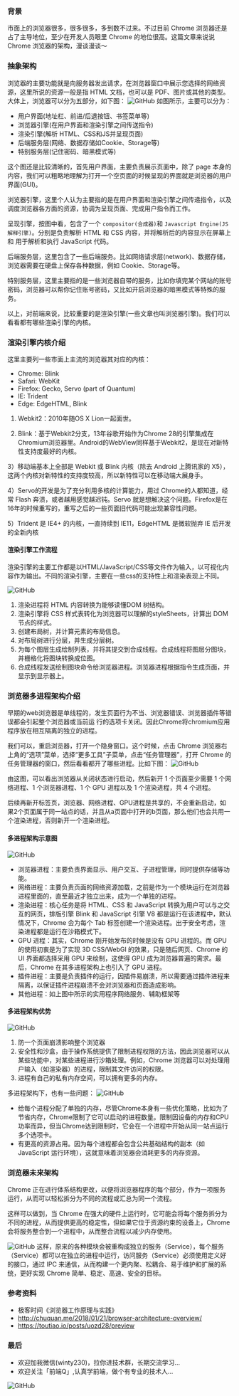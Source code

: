 ### 背景
市面上的浏览器很多，很多很多，多到数不过来。不过目前 Chrome 浏览器还是占了主导地位，至少在开发人员眼里 Chrome 的地位很高。这篇文章来说说 Chrome 浏览器的架构，漫谈漫谈～

### 抽象架构
浏览器的主要功能就是向服务器发出请求，在浏览器窗口中展示您选择的网络资源，这里所说的资源一般是指 HTML 文档，也可以是 PDF、图片或其他的类型。大体上，浏览器可以分为五部分，如下图：
![GitHub](https://raw.githubusercontent.com/LuckyWinty/blog/master/images/broswer/1.png)
如图所示，主要可以分为：
+ 用户界面(地址栏、前进/后退按钮、书签菜单等)
+ 浏览器引擎(在用户界面和渲染引擎之间传送指令)
+ 渲染引擎(解析 HTML、CSS和JS并呈现页面)
+ 后端服务层(网络、数据存储如Cookie、Storage等)
+ 特别服务层(记住密码、暗黑模式等)

这个图还是比较清晰的，首先用户界面，主要负责展示页面中，除了 page 本身的内容，我们可以粗略地理解为打开一个空页面的时候呈现的界面就是浏览器的用户界面(GUI)。

浏览器引擎，这里个人认为主要指的是在用户界面和渲染引擎之间传递指令，以及调度浏览器各方面的资源，协调为呈现页面、完成用户指令而工作。

呈现引擎，按图中看，包含了一个 `compositor(合成器)`和 `Javascript Engine(JS解释引擎)`。分别是负责解析 HTML 和 CSS 内容，并将解析后的内容显示在屏幕上 和 用于解析和执行 JavaScript 代码。

后端服务层，这里包含了一些后端服务。比如网络请求层(network)、数据存储，浏览器需要在硬盘上保存各种数据，例如 Cookie、Storage等。

特别服务层，这里主要指的是一些浏览器自带的服务，比如你填完某个网站的账号密码，浏览器可以帮你记住账号密码，又比如开启浏览器的暗黑模式等特殊的服务。

以上，对前端来说，比较重要的是渲染引擎(一些文章也叫浏览器引擎)。我们可以看看都有哪些渲染引擎的内核。

### 渲染引擎内核介绍
这里主要列一些市面上主流的浏览器其对应的内核：
+ Chrome: Blink
+ Safari: WebKit
+ Firefox: Gecko, Servo (part of Quantum)
+ IE: Trident
+ Edge: EdgeHTML, Blink


1) Webkit2：2010年随OS X Lion⼀起⾯世。

2) Blink：基于Webkit2分⽀，13年⾕歌开始作为Chrome 28的引擎集成在Chromium浏览器⾥。Android的WebView同样基于Webkit2，是现在对新特性支持度最好的内核。

3）移动端基本上全部是 Webkit 或 Blink 内核（除去 Android 上腾讯家的 X5），这两个内核对新特性的支持度较高，所以新特性可以在移动端大展身手。

4）Servo的开发是为了充分利用多核的计算能力，用过 Chrome的人都知道，经常 Flash 奔溃，或者越用感觉越迟钝。Servo 就是想解决这个问题。Firefox是在16年的时候重写的，重写之后的一些页面旧代码可能出现兼容性问题。

5）Trident 是 IE4+ 的内核，一直持续到 IE11，EdgeHTML 是微软抛弃 IE 后开发的全新内核

#### 渲染引擎工作流程
渲染引擎的主要工作都是以HTML/JavaScript/CSS等文件作为输入，以可视化内容作为输出。不同的渲染引擎，主要在一些css的支持性上和渲染表现上不同。

![GitHub](https://raw.githubusercontent.com/LuckyWinty/blog/master/images/broswer/6.png)

1. 渲染进程将 HTML 内容转换为能够读懂DOM 树结构。
2. 渲染引擎将 CSS 样式表转化为浏览器可以理解的styleSheets，计算出 DOM 节点的样式。
3. 创建布局树，并计算元素的布局信息。
4. 对布局树进行分层，并生成分层树。
5. 为每个图层生成绘制列表，并将其提交到合成线程。合成线程将图层分图块，并栅格化将图块转换成位图。
6. 合成线程发送绘制图块命令给浏览器进程。浏览器进程根据指令生成页面，并显示到显示器上。

### 浏览器多进程架构介绍
早期的web浏览器是单线程的，发生⻚⾯⾏为不当、浏览器错误、浏览器插件等错误都会引起整个浏览器或当前运
⾏的选项卡关闭。因此Chrome将chromium应⽤程序放在相互隔离的独⽴的进程。

我们可以，重启浏览器，打开一个隐身窗口。这个时候，点击 Chrome 浏览器右上角的“选项”菜单，选择“更多工具”子菜单，点击“任务管理器”，打开 Chrome 的任务管理器的窗口，然后看看都开了哪些进程。比如下图：
![GitHub](https://raw.githubusercontent.com/LuckyWinty/blog/master/images/broswer/2.png)

由这图，可以看出浏览器从关闭状态进行启动，然后新开 1 个页面至少需要 1 个网络进程、1 个浏览器进程、1 个 GPU 进程以及 1 个渲染进程，共 4 个进程。

后续再新开标签页，浏览器、网络进程、GPU进程是共享的，不会重新启动，如果2个页面属于同一站点的话，并且从a页面中打开的b页面，那么他们也会共用一个渲染进程，否则新开一个渲染进程。

#### 多进程架构示意图
![GitHub](https://raw.githubusercontent.com/LuckyWinty/blog/master/images/broswer/7.png)
+ 浏览器进程：主要负责界面显示、用户交互、子进程管理，同时提供存储等功能。
+ 网络进程：主要负责页面的网络资源加载，之前是作为一个模块运行在浏览器进程里面的，直至最近才独立出来，成为一个单独的进程。 
+ 渲染进程：核心任务是将 HTML、CSS 和 JavaScript 转换为用户可以与之交互的网页，排版引擎 Blink 和 JavaScript 引擎 V8 都是运行在该进程中，默认情况下，Chrome 会为每个 Tab 标签创建一个渲染进程。出于安全考虑，渲染进程都是运行在沙箱模式下。 
+ GPU 进程：其实，Chrome 刚开始发布的时候是没有 GPU 进程的。而 GPU 的使用初衷是为了实现 3D CSS/WebGl 的效果，只是随后网页、Chrome 的 UI 界面都选择采用 GPU 来绘制，这使得 GPU 成为浏览器普遍的需求。最后，Chrome 在其多进程架构上也引入了 GPU 进程。 
+ 插件进程：主要是负责插件的运行，因插件易崩溃，所以需要通过插件进程来隔离，以保证插件进程崩溃不会对浏览器和页面造成影响。
+ 其他进程：如上图中所示的实⽤程序⽹络服务、辅助框架等

#### 多进程架构优势
![GitHub](https://raw.githubusercontent.com/LuckyWinty/blog/master/images/broswer/3.gif)
1. 防⼀个⻚⾯崩溃影响整个浏览器
2. 安全性和沙盒，由于操作系统提供了限制进程权限的方法，因此浏览器可以从某些功能中，对某些进程进行沙箱处理。例如，Chrome 浏览器可以对处理用户输入（如渲染器）的进程，限制其文件访问的权限。
3. 进程有⾃⼰的私有内存空间，可以拥有更多的内存。

多进程架构下，也有一些问题：
![GitHub](https://raw.githubusercontent.com/LuckyWinty/blog/master/images/broswer/8.png)
+ 给每个进程分配了单独的内存，尽管Chrome本身有一些优化策略，比如为了节省内存，Chrome限制了它可以启动的进程数量。限制因设备的内存和CPU功率⽽异，但当Chrome达到限制时，它会在⼀个进程中开始从同⼀站点运⾏多个选项卡。
+ 有更高的资源占用。因为每个进程都会包含公共基础结构的副本（如 JavaScript 运行环境），这就意味着浏览器会消耗更多的内存资源。

### 浏览器未来架构
Chrome 正在进行体系结构更改，以便将浏览器程序的每个部分，作为一项服务运行，从而可以轻松拆分为不同的流程或汇总为同一个流程。

这样可以做到，当 Chrome 在强大的硬件上运行时，它可能会将每个服务拆分为不同的进程，从而提供更高的稳定性，但如果它位于资源约束的设备上，Chrome 会将服务整合到一个进程中，从而整合流程以减少内存使用。

![GitHub](https://raw.githubusercontent.com/LuckyWinty/blog/master/images/broswer/4.gif)
这样，原来的各种模块会被重构成独立的服务（Service），每个服务（Service）都可以在独立的进程中运行，访问服务（Service）必须使用定义好的接口，通过 IPC 来通信，从而构建一个更内聚、松耦合、易于维护和扩展的系统，更好实现 Chrome 简单、稳定、高速、安全的目标。

### 参考资料
+ 极客时间《浏览器工作原理与实践》
+ http://chuquan.me/2018/01/21/browser-architecture-overview/
+ https://toutiao.io/posts/uozd28/preview

### 最后
+ 欢迎加我微信(winty230)，拉你进技术群，长期交流学习...
+ 欢迎关注「前端Q」,认真学前端，做个有专业的技术人...

![GitHub](https://raw.githubusercontent.com/LuckyWinty/blog/master/images/qrcode/%E4%BA%8C%E7%BB%B4%E7%A0%81%E7%BE%8E%E5%8C%96%202.png)